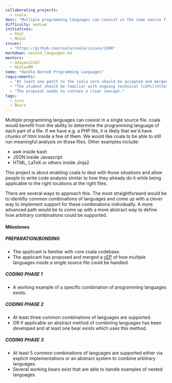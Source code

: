 ```yaml
---
collaborating_projects: 
  - coala
desc: "Multiple programming languages can coexist in the same source file - coala should support writing code analysis that only works on parts of files."
difficulty: medium
initiatives: 
  - GSoC
  - RGSoC
issues: 
  - "https://github.com/coala/coala/issues/1690"
markdown: nested_languages.md
mentors: 
  - Udayan12167
  - NiklasMM
name: "Handle Nested Programming Languages"
requirements: 
  - "At least one patch to the coala core should be accepted and merged."
  - "The student should be familiar with ongoing technical [cEPs](https://coala.io/cep)."
  - "The proposal needs to contain a clear concept."
tags: 
  - Core
  - Bears
---
```

Multiple programming languages can coexist in a single source file. coala would
benefit from the ability to determine the programming language of each part of
a file. If we have e.g. a PHP file, it is likely that we'd have chunks of html
inside a few of them. We would like coala to be able to still run meaningful
analysis on those files.
Other examples include:

* awk inside bash
* JSON inside Javascript
* HTML, LaTeX or others inside Jinja2

This project is about enabling coala to deal with those situations and allow
people to write code analysis similar to how they already do it while being
applicable to the right locations at the right files.

There are several ways to approach this. The most straightforward would be to identifiy common combinations
of languages and come up with a clever way to implement support for these combinations individually. A more
advanced path would be to come up with a more abstract way to define how arbitrary combinations could be supported.


#### Milestones

##### PREPARATION/BONDING

* The applicant is familiar with core coala codebase.
* The applicant has proposed and merged a [cEP](https://coala.io/cep) of how
  multiple languages inside a single source file could be handled.

##### CODING PHASE 1

* A working example of a specific combination of programming languages exists.

##### CODING PHASE 2

* At least three common combinations of languages are supported.
* OR if applicable an abstract method of combining languages has been developed and at least one bear exists which uses this method.

##### CODING PHASE 3

* At least 5 common combinations of languages are supported either via explicit implementations or an abstract system to combine arbitrary languages.
* Several working bears exist that are able to handle examples of nested languages.
